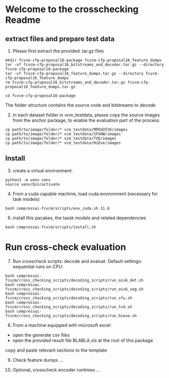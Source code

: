 # Welcome to the crosschecking Readme

## extract files and prepare test data
1. Please first extract the provided  .tar.gz files

```
mkdir fcvcm-cfp-proposal16-package fcvcm-cfp-proposal16_feature_dumps
tar -xf fcvcm-cfp-proposal16_bitstreams_and_decoder.tar.gz --directory fcvcm-cfp-proposal16-package
tar -xf fcvcm-cfp-proposal16_feature_dumps.tar.gz --directory fcvcm-cfp-proposal16_feature_dumps
rm fcvcm-cfp-proposal16_bitstreams_and_decoder.tar.gz fcvcm-cfp-proposal16_feature_dumps.tar.gz
```

```
cd fcvcm-cfp-proposal16-package
```

The folder structure contains the source code and bitstreams to decode

2. in each dataset folder in vcm_testdata, please copy the source images from the anchor package, to enable the evaluation part of the process.

```
cp path/to/image/folder/* vcm_testdata/MPEGOIV6/images
cp path/to/image/folder/* vcm_testdata/SFUHW/images
cp path/to/image/folder/* vcm_testdata/TVD/images
cp path/to/image/folder/* vcm_testdata/HiEve/images
```

## Install
3. create a virtual environment:
```
python3 -m venv venv
source venv/bin/activate
```


4. From a cuda capable machine, load cuda environment (necessary for task models)

```
bash compressai-fcvcm/scripts/env_cuda.sh 11.8
```

6. install this pacakes, the tassk models and related dependencies
```
bash compressai-fcvcm/scripts/install.sh
```

# Run cross-check evaluation
7. Run crosscheck scripts: decode and evaluat.
Default settings: sequential runs on CPU:
```
bash compressai-fcvcm/cross_checking_scripts/decoding_scripts/run_oiv6_det.sh
bash compressai-fcvcm/cross_checking_scripts/decoding_scripts/run_oiv6_seg.sh
bash compressai-fcvcm/cross_checking_scripts/decoding_scripts/run_sfu.sh
bash compressai-fcvcm/cross_checking_scripts/decoding_scripts/run_tvd.sh
bash compressai-fcvcm/cross_checking_scripts/decoding_scripts/run_hieve.sh
```



8. From a machine equipped with microsoft excel:
- open the generate csv files
- open the provided result file BLABLA.xls at the root of this package

copy and paste relevant sections to the template


9. Check feature dumps
...



10. Optional, crosscheck encoder runtimes
...